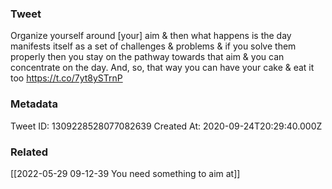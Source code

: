 ### Tweet
Organize yourself around [your] aim &amp; then what happens is the day manifests itself as a set of challenges &amp; problems &amp; if you solve them properly then you stay on the pathway towards that aim &amp; you can concentrate on the day. And, so, that way you can have your cake &amp; eat it too https://t.co/7yt8ySTrnP

### Metadata
Tweet ID: 1309228528077082639
Created At: 2020-09-24T20:29:40.000Z

### Related
[[2022-05-29 09-12-39 You need something to aim at]]

